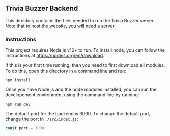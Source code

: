 ## Trivia Buzzer Backend

This directory contains the files needed to run the Trivia Buzzer server. Note that to host the website, you will need a server.

### Instructions

This project requires Node.js v16+ to run. To install node, you can follow the instructions at https://nodejs.org/en/download.

If this is your first time running, then you need to first download all modules. To do this, open this directory in a command line and run:
```
npm install
```

Once you have Node.js and the node modules installed, you can run the developement environment using the command line by running:
```
npm run dev
```

The default port for the backend is 3000. To change the default port, change the port in `./src/index.js`:
```javascript
const port = 3000;
```
